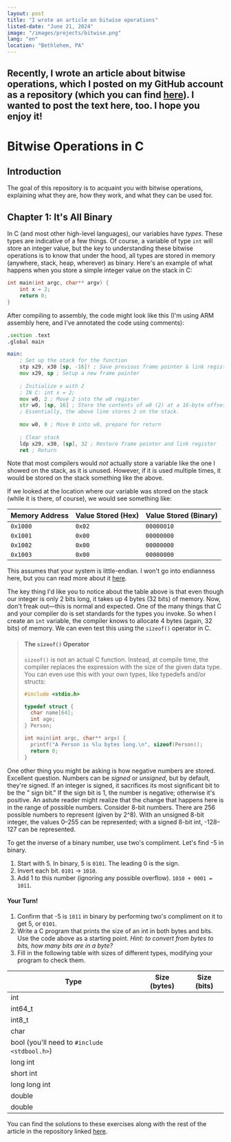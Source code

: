 ```yaml
---
layout: post
title: "I wrote an article on bitwise operations"
listed-date: "June 21, 2024"
image: "/images/projects/bitwise.png"
lang: "en"
location: "Bethlehem, PA"
---
```


Recently, I wrote an article about bitwise operations, which I posted on my GitHub account as a repository (which you
can find [here](https://github.com/jacksoneshbaugh/BitwiseOperations)). I wanted to post the text here, too. I hope you
enjoy it!
---

# Bitwise Operations in C

## Introduction

The goal of this repository is to acquaint you with bitwise operations, explaining what they are, how they work, and
what they can be used for.

## Chapter 1: It's All Binary

In C (and most other high-level languages), our variables have _types_. These types are indicative of a few things. Of
course, a variable of type `int` will store an integer value, but the key to understanding these bitwise operations is
to know that under the hood, all types are stored in memory (anywhere, stack, heap, wherever) as binary. Here's an
example of what happens when you store a simple integer value on the stack in C:

```c
int main(int argc, char** argv) {
    int x = 2;
    return 0;
}
```

After compiling to assembly, the code might look like this (I'm using ARM assembly here, and I've annotated the code
using comments):

```asm
.section .text
.global main

main:
    ; Set up the stack for the function
    stp x29, x30 [sp, -16]! ; Save previous frame pointer & link register
    mov x29, sp ; Setup a new frame pointer
    
    ; Initialize x with 2
    ; IN C: int x = 2;
    mov w0, 2 ; Move 2 into the w0 register
    str w0, [sp, 16] ; Store the contents of w0 (2) at a 16-byte offset from the stack pointer
    ; Essentially, the above line stores 2 on the stack.
    
    mov w0, 0 ; Move 0 into w0, prepare for return
    
    ; Clear stack
    ldp x29, x30, [sp], 32 ; Restore frame pointer and link register
    ret ; Return
```

Note that most compilers would _not_ actually store a variable like the one I showed on the stack, as it is unused.
However, if it is used multiple times, it would be stored on the stack something like the above.

If we looked at the location where our variable was stored on the stack (while it is there, of course), we would see
something like:

| Memory Address | Value Stored (Hex) | Value Stored (Binary) |
|----------------|--------------------|-----------------------|
| `0x1000`       | `0x02`             | `00000010`            |
| `0x1001`       | `0x00`             | `00000000`            |
| `0x1002`       | `0x00`             | `00000000`            |
| `0x1003`       | `0x00`             | `00000000`            |

This assumes that your system is little-endian. I won't go into endianness here, but you can read more about
it [here](https://developer.mozilla.org/en-US/docs/Glossary/Endianness).

The key thing I'd like you to notice about the table above is that even though our integer is only 2 bits long, it takes
up 4 bytes (32 bits) of memory. Now, don't freak out—this is normal and expected. One of the many things that C and your
compiler do is set standards for the types you invoke. So when I create an `int` variable, the compiler knows to
allocate 4 bytes (again, 32 bits) of memory. We can even test this using the `sizeof()` operator in C.

> #### The `sizeof()` Operator
> `sizeof()` is not an actual C function. Instead, at compile time, the compiler replaces the expression with the size
> of the given data type. You can even use this with your own types, like typedefs and/or structs:
>
> ```c
> #include <stdio.h> 
> 
> typedef struct {
>   char name[64];
>   int age;
> } Person;
> 
> int main(int argc, char** argv) {
>   printf("A Person is %lu bytes long.\n", sizeof(Person));
>   return 0;
> }
> ```

One other thing you might be asking is how negative numbers are stored. Excellent question. Numbers can be _signed_ or
_unsigned_, but by default, they're signed. If an integer is signed, it sacrifices its most significant bit to be the "
sign bit." If the sign bit is 1, the number is negative; otherwise it's positive. An astute reader might realize that
the change that happens here is in the range of possible numbers. Consider 8-bit numbers. There are 256 possible numbers
to represent (given by 2^8). With an unsigned 8-bit integer, the values 0–255 can be represented; with a signed 8-bit
int, -128–127 can be represented.

To get the inverse of a binary number, use two's compliment. Let's find -5 in binary.

1. Start with 5. In binary, 5 is `0101`. The leading 0 is the sign.
2. Invert each bit. `0101` &rarr; `1010`.
3. Add 1 to this number (ignoring any possible overflow). `1010 + 0001 = 1011`.

#### Your Turn!

1. Confirm that -5 is `1011` in binary by performing two's compliment on it to get 5, or `0101`.
2. Write a C program that prints the size of an int in both bytes and bits. Use the code above as a starting point.
   *Hint: to convert from bytes to bits, how many bits are in a byte?*
3. Fill in the following table with sizes of different types, modifying your program to check them.

| Type                                         | Size (bytes) | Size (bits) |
|----------------------------------------------|--------------|-------------|
| int                                          |              |             |
| int64_t                                      |              |             |
| int8_t                                       |              |             |
| char                                         |              |             |
| bool (you'll need to `#include <stdbool.h>`) |              |             |
| long int                                     |              |             |
| short int                                    |              |             |
| long long int                                |              |             |
| double                                       |              |             |
| double                                       |              |             |

You can find the solutions to these exercises along with the rest of the article in the repository
linked [here](https://github.com/jacksoneshbaugh/BitwiseOperations).
